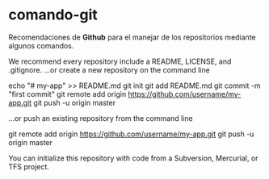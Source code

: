 # comando-git
Recomendaciones de <b>Github</b> para el manejar de los repositorios mediante algunos comandos.


We recommend every repository include a README, LICENSE, and .gitignore.
…or create a new repository on the command line

echo "# my-app" >> README.md
git init
git add README.md
git commit -m "first commit"
git remote add origin https://github.com/username/my-app.git
git push -u origin master

…or push an existing repository from the command line

git remote add origin https://github.com/username/my-app.git
git push -u origin master

You can initialize this repository with code from a Subversion, Mercurial, or TFS project.
